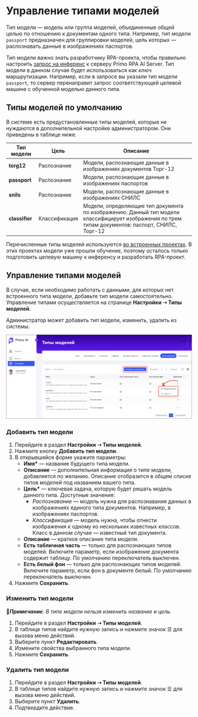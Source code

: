 # Управление типами моделей

Тип модели — модель или группа моделей, объединенные общей целью по отношению к документам одного типа. Например, тип модели `passport` предназначен для группировки моделей, цель которых — распознавать данные в изображениях паспортов.

Тип модели важно знать разработчику RPA-проекта, чтобы правильно настроить [запрос на инференс](https://docs.primo-rpa.ru/primo-rpa/g_elements/el_extra/ai_server/createrequest) к серверу Primo RPA AI Server. Тип модели в данном случае будет использоваться как ключ маршрутизации. Например, если в запросе вы указали тип модели `passport`, то сервер перенаправит запрос соответствующей целевой машине с обученной моделью данного типа. 


## Типы моделей по умолчанию
В системе есть предустановленные типы моделей, которые не нуждаются в дополнительной настройке администратором. Они приведены в таблице ниже.

| Тип модели      | Цель            | Описание         |
| --------------- | --------------- | ---------------- |
| **torg12**      | Распознание     | Модели, распознающие данные в изображениях документов Торг-12 |
| **passport**    | Распознание     | Модели, распознающие данные в изображениях паспортов |
| **snils**       | Распознание     | Модели, распознающие данные в изображениях СНИЛС |
| **classifier**  | Классификация   | Модели, определяющие тип документа по изображению. Данный тип модели классифицирует изображения по трем типам документов: паспорт, СНИЛС, Торг-12 |

Перечисленные типы моделей используются [во встроенных проектах](https://docs.primo-rpa.ru/primo-rpa/primo-rpa-ai-server/user/quick-start/about-system-projects). В этих проектах модели уже прошли обучение, поэтому осталось только подготовить целевую машину к инференсу и разработать RPA-проект. 



## Управление типами моделей
В случае, если необходимо работать с данными, для которых нет встроенного типа модели, добавьте тип модели самостоятельно. Управление типами осуществляется на странице **Настройки ➝ Типы моделей**.  

Администратор может добавить тип модели, изменить, удалить из системы.

![](<../../../.gitbook/assets1/primo-ai/model-types.png>)


### Добавить тип модели

1. Перейдите в раздел **Настройки ➝ Типы моделей**. 
1. Нажмите кнопку **Добавить тип модели**.
1. В открывшейся форме укажите параметры:
   * **Имя\*** — название будущего типа модели.
   * **Описание** — дополнительная информация о типе модели, добавляется по желанию. Описание отобразится в общем списке типов моделей под названием вашего типа.
   * **Цель\*** — ключевая задача, которую будет решать модель данного типа. Доступные значения:
     * *Распознавание* — модель нужна для распознавания данных в изображениях единого типа документов. Например, в изображениях паспортов.
     * *Классификация* — модель нужна, чтобы отнести изображения к одному из нескольких известных классов. Класс в данном случае — известный тип документа.
   * **Описание** — краткое описание типа модели.
   * **Есть табличная часть** — только для распознающих типов моделей. Включите параметр, если изображение документа содержит таблицу. По умолчанию переключатель выключен. 
   * **Есть белый фон** — только для распознающих типов моделей. Включите параметр, если фон в документе белый. По умолчанию переключатель выключен.
1. Нажмите **Сохранить**.

### Изменить тип модели
:large_blue_diamond:***Примечание**. В типе модели нельзя изменить название и цель.*

1. Перейдите в раздел **Настройки ➝ Типы моделей**.
2. В таблице типов найдите нужную запись и нажмите значок ☰ для вызова меню действий.
3. Выберите пункт **Редактировать**.
4. Измените свойства выбранного типа модели.
5. Нажмите **Сохранить**.


### Удалить тип модели

1. Перейдите в раздел **Настройки ➝ Типы моделей**.
2. В таблице типов найдите нужную запись и нажмите значок ☰ для вызова меню действий.
3. Выберите пункт **Удалить**.
4. Подтвердите действие.
